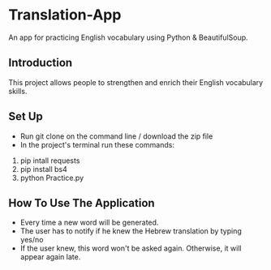 # Translation-App
An app for practicing English vocabulary using Python & BeautifulSoup.

## Introduction
This project allows people to strengthen and enrich their English vocabulary skills.

## Set Up
- Run git clone on the command line / download the zip file
- In the project's terminal run these commands:
1. pip intall requests
2. pip install bs4
3. python Practice.py

## How To Use The Application
- Every time a new word will be generated. 
- The user has to notify if he knew the Hebrew translation by typing yes/no
- If the user knew, this word won't be asked again. Otherwise, it will appear again late.
